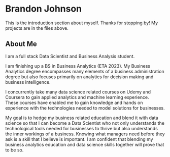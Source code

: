
# Brandon Johnson

This is the introduction section about myself.  Thanks for stopping by!
My projects are in the files above.


## About Me
I am a full stack Data Scientist and Business Analysis student.

I am finishing up a BS in Business Analytics (ETA 2023).  My
Business Analytics degree encompasses many elements of a 
business administration degree but also focuses primarily on 
analytics for decision making and business intelligence.

I concurrently take many data science related courses on Udemy and
Coursera to gain applied analytics and machine learning experience.  
These courses have enabled me to gain knowledge and hands on 
experience with the technologies needed to model solutions for businesses.


My goal is to hedge my business related education and 
blend it with data science so that I can become a Data Scientist 
who not only understands the technological tools needed for 
businesses to thrive but also understands the inner workings of 
a business.  Knowing what managers need before they ask
is a skill that I believe is important.  I am confident that blending 
my business analytics education and data science skills together will prove that 
to be so.

